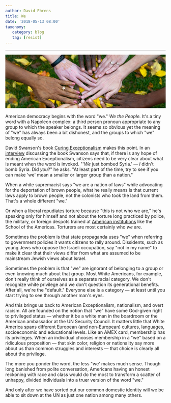 ```yaml
---
author: David Ehrens
title: We
date: '2018-05-13 08:00'
taxonomy:
   category: blog
   tag: [resist]
---
```

---

![](nosotros.jpg)

American democracy begins with the word "we." *We the People.* It's a tiny word with a Napoleon complex: a third person pronoun appropriate to any group to which the speaker belongs. It seems so obvious yet the meaning of "we" has always been a bit dishonest, and the groups to which "we" belong equally so.

David Swanson's book [Curing Exceptionalism](https://www.goodreads.com/book/show/39651297-curing-exceptionalism?from_search=true) makes this point. In an [interview](http://www.truth-out.org/opinion/item/44458-making-america-great-again-assumes-that-it-once-was) discussing the book Swanson says that, if there is any hope of ending American Exceptionalism, citizens need to be very clear about what is meant when the word is invoked. "'*We* just bombed Syria.' — *I* didn't bomb Syria. Did *you*?" he asks. "At least part of the time, try to see if you can make 'we' mean a smaller or larger group than a nation."

When a white supremacist says "we are a nation of laws" while advocating for the deportation of brown people, what he really means is that current laws apply to brown people, not the colonists who took the land from them. That's a whole different "we." 

Or when a liberal repudiates torture because "this is not who we are," he's speaking only for himself and not about the torture long practiced by police, the military, or foreign despots trained at [American institutions](https://www.politico.com/magazine/story/2014/02/el-sisi-egypt-dictator-103628) like the School of the Americas. Torturers are most certainly who *we* are.

Sometimes the problem is that state propaganda uses "we" when referring to government policies it wants citizens to rally around. Dissidents, such as young Jews who oppose the Israeli occupation, say "not in my name" to make it clear that their views differ from what are assumed to be mainstream Jewish views about Israel.

Sometimes the problem is that "we" are ignorant of belonging to a group or even knowing much about that group. Most White Americans, for example, don't really think of ourselves as a separate racial category. We don't recognize white privilege and we don't question its generational benefits. After all, we're the "default." Everyone else is a category — at least until you start trying to see through another man's eyes.

And this brings us back to American Exceptionalism, nationalism, and overt racism. All are founded on the notion that "we" have some God-given right to privileged status — whether it be a white man in the boardroom or the American ambassador at the UN Security Council. It matters little that White America spans different European (and non-European) cultures, languages, socioeconomic and educational levels. Like an AMEX card, membership has its privileges. When an individual chooses membership in a "we" based on a ridiculous proposition — that skin color, religion or nationality say more about us than common struggles and interests — that choice is clearly all about the privilege.

The more you ponder the word, the less "we' makes much sense. Though long banished from polite conversation, Americans having an honest reckoning with race and class would do the most to transform a scatter of unhappy, divided individuals into a truer version of the word "we." 

And only after we have sorted out our common domestic identity will we be able to sit down at the UN as just one nation among many others.

